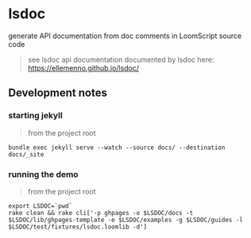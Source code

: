 # lsdoc
generate API documentation from doc comments in LoomScript source code

> see lsdoc api documentation documented by lsdoc here: https://ellemenno.github.io/lsdoc/


## Development notes

### starting jekyll
> from the project root

```
bundle exec jekyll serve --watch --source docs/ --destination docs/_site
```

### running the demo
> from the project root

```
export LSDOC=`pwd`
rake clean && rake cli['-p ghpages -o $LSDOC/docs -t $LSDOC/lib/ghpages-template -e $LSDOC/examples -g $LSDOC/guides -l $LSDOC/test/fixtures/lsdoc.loomlib -d']
```
